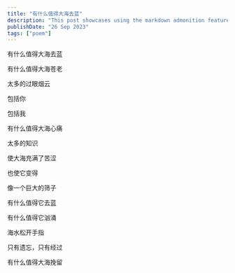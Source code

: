 ```yaml
---
title: "有什么值得大海去蓝"
description: "This post showcases using the markdown admonition feature in Astro Cactus"
publishDate: "26 Sep 2023"
tags: ["poem"]
---
```


 有什么值得大海去蓝

有什么值得大海苍老

太多的过眼烟云

包括你

包括我

有什么值得大海心痛

太多的知识

使大海充满了苦涩

也使它变得

像一个巨大的筛子

有什么值得它去蓝

有什么值得它汹涌

海水松开手指

只有遗忘，只有经过

有什么值得大海挽留